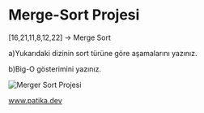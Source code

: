 # Merge-Sort Projesi
[16,21,11,8,12,22] -> Merge Sort

a)Yukarıdaki dizinin sort türüne göre aşamalarını yazınız.

b)Big-O gösterimini yazınız.

![Merger Sort Projesi](https://user-images.githubusercontent.com/69714203/188271337-5ef13111-30b3-4cc9-b08d-899ddc4cb2cf.png)

www.patika.dev
